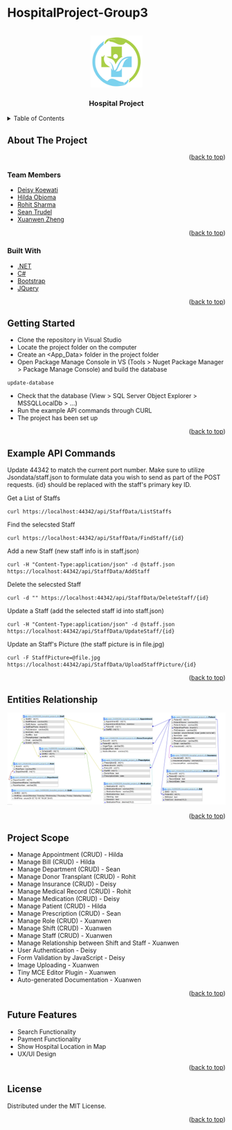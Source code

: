 # HospitalProject-Group3

<div id="top"></div>
<!-- PROJECT LOGO -->
<br />
<div align="center">
  <a href="https://github.com/Xuanwen1101/HospitalProject-Group3">
    <img src="images/logo.jpeg" alt="Logo" width="120" height="120">
  </a>

  <h3 align="center">Hospital Project</h3>
</div>



<!-- TABLE OF CONTENTS -->
<details>
  <summary>Table of Contents</summary>
  <ol>
    <li>
      <a href="#about-the-project">About The Project</a>
      <ul>
        <li><a href="#team-members">Team Members</a></li>
      </ul>
      <ul>
        <li><a href="#built-with">Built With</a></li>
      </ul>
    </li>
    <li>
      <a href="#getting-started">Getting Started</a>
    </li>
    <li><a href="#example-api-commands">Example API Commands</a></li>
    <li><a href="#entities-relationship">Entities Relationship</a></li>
    <li><a href="#project-scope">Project Scope</a></li>
    <li><a href="#future-features">Future Features</a></li>
    <li><a href="#license">License</a></li>

  </ol>
</details>


<!-- ABOUT THE PROJECT -->
## About The Project



<p align="right">(<a href="#top">back to top</a>)</p>



### Team Members

* [Deisy Koewati](https://github.com/Deisy25)
* [Hilda Obioma](https://github.com/hildaobi)
* [Rohit Sharma](https://github.com)
* [Sean Trudel](https://github.com/AvidMaker12)
* [Xuanwen Zheng](https://github.com/Xuanwen1101)

<p align="right">(<a href="#top">back to top</a>)</p>


### Built With

* [.NET](https://docs.microsoft.com/en-us/dotnet/)
* [C#](https://docs.microsoft.com/en-us/dotnet/csharp/)
* [Bootstrap](https://getbootstrap.com)
* [JQuery](https://jquery.com)

<p align="right">(<a href="#top">back to top</a>)</p>



<!-- GETTING STARTED -->
## Getting Started

- Clone the repository in Visual Studio
- Locate the project folder on the computer
- Create an <App_Data> folder in the project folder
- Open Package Manage Console in VS (Tools > Nuget Package Manager > Package Manage Console) and build the database
```
update-database
```
- Check that the database (View > SQL Server Object Explorer > MSSQLLocalDb > ...)
- Run the example API commands through CURL
- The project has been set up


<p align="right">(<a href="#top">back to top</a>)</p>



<!-- API EXAMPLES -->
## Example API Commands

Update 44342 to match the current port number.
Make sure to utilize Jsondata/staff.json to formulate data you wish to send as part of the POST requests. 
{id} should be replaced with the staff's primary key ID. 

Get a List of Staffs
```
curl https://localhost:44342/api/StaffData/ListStaffs
```

Find the selecsted Staff
```
curl https://localhost:44342/api/StaffData/FindStaff/{id}
```

Add a new Staff (new staff info is in staff.json)
```
curl -H "Content-Type:application/json" -d @staff.json https://localhost:44342/api/StaffData/AddStaff
```

Delete the selecsted Staff
```
curl -d "" https://localhost:44342/api/StaffData/DeleteStaff/{id}
```

Update a Staff (add the selected staff id into staff.json)
```
curl -H "Content-Type:application/json" -d @staff.json  https://localhost:44342/api/StaffData/UpdateStaff/{id}
```

Update an Staff's Picture (the staff picture is in file.jpg) 
```
curl -F StaffPicture=@file.jpg https://localhost:44342/api/StaffData/UploadStaffPicture/{id}
```


<p align="right">(<a href="#top">back to top</a>)</p>



<!-- Entities Relationship -->
## Entities Relationship


![Entyties Relationship](images/ER.PNG)

<p align="right">(<a href="#top">back to top</a>)</p>



<!-- Project Scope -->
## Project Scope
- Manage Appointment (CRUD) - Hilda
- Manage Bill (CRUD) - Hilda
- Manage Department (CRUD) - Sean
- Manage Donor Transplant (CRUD) - Rohit
- Manage Insurance (CRUD) - Deisy
- Manage Medical Record (CRUD) - Rohit
- Manage Medication (CRUD) - Deisy
- Manage Patient (CRUD) - Hilda
- Manage Prescription (CRUD) - Sean
- Manage Role (CRUD) - Xuanwen
- Manage Shift (CRUD) - Xuanwen
- Manage Staff (CRUD) - Xuanwen
- Manage Relationship between Shift and Staff - Xuanwen
- User Authentication - Deisy
- Form Validation by JavaScript - Deisy
- Image Uploading - Xuanwen
- Tiny MCE Editor Plugin - Xuanwen
- Auto-generated Documentation - Xuanwen


<p align="right">(<a href="#top">back to top</a>)</p>



<!-- Future Features & Improvements -->
## Future Features
- Search Functionality
- Payment Functionality
- Show Hospital Location in Map
- UX/UI Design


<p align="right">(<a href="#top">back to top</a>)</p>



<!-- LICENSE -->
## License

Distributed under the MIT License.

<p align="right">(<a href="#top">back to top</a>)</p>



